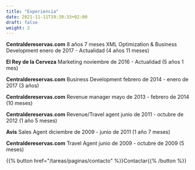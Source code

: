 ```yaml
---
title: "Experiencia"
date: 2021-11-11T19:39:33+02:00
draft: false
weight: 2
---
```


**Centraldereservas.com**
8 años 7 meses
XML Optimization & Business Development
enero de 2017 - Actualidad (4 años 11 meses)

**El Rey de la Cerveza**
Marketing
noviembre de 2016 - Actualidad (5 años 1 mes)

**Centraldereservas.com**
Business Development
febrero de 2014 - enero de 2017 (3 años)

**Centraldereservas.com**
Revenue manager
mayo de 2013 - febrero de 2014 (10 meses)

**Centraldereservas.com**
Revenue/Travel agent
junio de 2011 - octubre de 2012 (1 año 5 meses)

**Avis**
Sales Agent
diciembre de 2009 - junio de 2011 (1 año 7 meses)

**Centraldereservas.com**
Travel Agent
junio de 2009 - octubre de 2009 (5 meses)


{{% button href="/tareas/paginas/contacto" %}}Contactar{{% /button %}}
